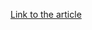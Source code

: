 [Link to the article](https://labs.bitdefender.com/2020/04/oil-&-gas-spearphishing-campaigns-drop-agent-tesla-spyware-in-advance-of-historic-opec+-deal/)

